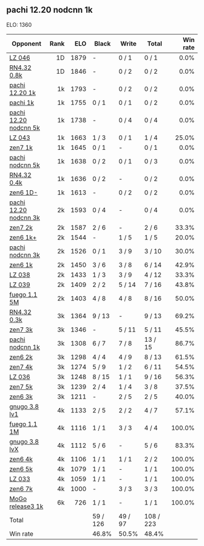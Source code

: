 ## pachi 12.20 nodcnn 1k ##

ELO: 1360

Opponent | Rank | ELO | Black | Write | Total | Win rate
---------|-----:|----:|-------|-------|-------|-------:
[LZ 046](LZ%20046.md) | 1D | 1879 | - | 0 / 1 | 0 / 1 | 0.0%
[RN4.32 0.8k](RN4.32%200.8k.md) | 1D | 1846 | - | 0 / 2 | 0 / 2 | 0.0%
[pachi 12.20 1k](pachi%2012.20%201k.md) | 1k | 1793 | - | 0 / 2 | 0 / 2 | 0.0%
[pachi 1k](pachi%201k.md) | 1k | 1755 | 0 / 1 | 0 / 1 | 0 / 2 | 0.0%
[pachi 12.20 nodcnn 5k](pachi%2012.20%20nodcnn%205k.md) | 1k | 1738 | - | 0 / 4 | 0 / 4 | 0.0%
[LZ 043](LZ%20043.md) | 1k | 1663 | 1 / 3 | 0 / 1 | 1 / 4 | 25.0%
[zen7 1k](zen7%201k.md) | 1k | 1645 | 0 / 1 | - | 0 / 1 | 0.0%
[pachi nodcnn 5k](pachi%20nodcnn%205k.md) | 1k | 1638 | 0 / 2 | 0 / 1 | 0 / 3 | 0.0%
[RN4.32 0.4k](RN4.32%200.4k.md) | 1k | 1636 | 0 / 2 | - | 0 / 2 | 0.0%
[zen6 1D-](zen6%201D-.md) | 1k | 1613 | - | 0 / 2 | 0 / 2 | 0.0%
[pachi 12.20 nodcnn 3k](pachi%2012.20%20nodcnn%203k.md) | 2k | 1593 | 0 / 4 | - | 0 / 4 | 0.0%
[zen7 2k](zen7%202k.md) | 2k | 1587 | 2 / 6 | - | 2 / 6 | 33.3%
[zen6 1k+](zen6%201k+.md) | 2k | 1544 | - | 1 / 5 | 1 / 5 | 20.0%
[pachi nodcnn 3k](pachi%20nodcnn%203k.md) | 2k | 1526 | 0 / 1 | 3 / 9 | 3 / 10 | 30.0%
[zen6 1k](zen6%201k.md) | 2k | 1450 | 3 / 6 | 3 / 8 | 6 / 14 | 42.9%
[LZ 038](LZ%20038.md) | 2k | 1433 | 1 / 3 | 3 / 9 | 4 / 12 | 33.3%
[LZ 039](LZ%20039.md) | 2k | 1409 | 2 / 2 | 5 / 14 | 7 / 16 | 43.8%
[fuego 1.1 5M](fuego%201.1%205M.md) | 2k | 1403 | 4 / 8 | 4 / 8 | 8 / 16 | 50.0%
[RN4.32 0.3k](RN4.32%200.3k.md) | 3k | 1364 | 9 / 13 | - | 9 / 13 | 69.2%
[zen7 3k](zen7%203k.md) | 3k | 1346 | - | 5 / 11 | 5 / 11 | 45.5%
[pachi nodcnn 1k](pachi%20nodcnn%201k.md) | 3k | 1308 | 6 / 7 | 7 / 8 | 13 / 15 | 86.7%
[zen6 2k](zen6%202k.md) | 3k | 1298 | 4 / 4 | 4 / 9 | 8 / 13 | 61.5%
[zen7 4k](zen7%204k.md) | 3k | 1274 | 5 / 9 | 1 / 2 | 6 / 11 | 54.5%
[LZ 036](LZ%20036.md) | 3k | 1248 | 8 / 15 | 1 / 1 | 9 / 16 | 56.3%
[zen7 5k](zen7%205k.md) | 3k | 1239 | 2 / 4 | 1 / 4 | 3 / 8 | 37.5%
[zen6 3k](zen6%203k.md) | 3k | 1211 | - | 2 / 5 | 2 / 5 | 40.0%
[gnugo 3.8 lv1](gnugo%203.8%20lv1.md) | 4k | 1133 | 2 / 5 | 2 / 2 | 4 / 7 | 57.1%
[fuego 1.1 1M](fuego%201.1%201M.md) | 4k | 1116 | 1 / 1 | 3 / 3 | 4 / 4 | 100.0%
[gnugo 3.8 lvX](gnugo%203.8%20lvX.md) | 4k | 1112 | 5 / 6 | - | 5 / 6 | 83.3%
[zen6 4k](zen6%204k.md) | 4k | 1106 | 1 / 1 | 1 / 1 | 2 / 2 | 100.0%
[zen6 5k](zen6%205k.md) | 4k | 1079 | 1 / 1 | - | 1 / 1 | 100.0%
[LZ 033](LZ%20033.md) | 4k | 1059 | 1 / 1 | - | 1 / 1 | 100.0%
[zen6 7k](zen6%207k.md) | 4k | 1000 | - | 3 / 3 | 3 / 3 | 100.0%
[MoGo release3 1k](MoGo%20release3%201k.md) | 6k | 726 | 1 / 1 | - | 1 / 1 | 100.0%
Total | | | 59 / 126 | 49 / 97 | 108 / 223 | 
Win rate| | | 46.8% | 50.5% | 48.4% | 
